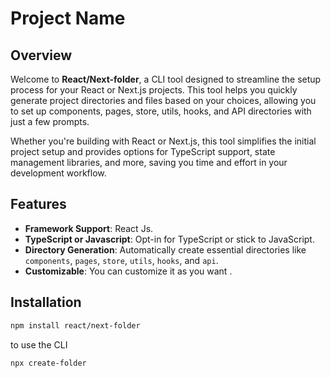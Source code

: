 # Project Name

## Overview

Welcome to **React/Next-folder**, a CLI tool designed to streamline the setup process for your React or Next.js projects. This tool helps you quickly generate project directories and files based on your choices, allowing you to set up components, pages, store, utils, hooks, and API directories with just a few prompts.

Whether you're building with React or Next.js, this tool simplifies the initial project setup and provides options for TypeScript support, state management libraries, and more, saving you time and effort in your development workflow.

## Features

- **Framework Support**: React Js.
- **TypeScript or Javascript**: Opt-in for TypeScript or stick to JavaScript.
- **Directory Generation**: Automatically create essential directories like `components`, `pages`, `store`, `utils`, `hooks`, and `api`.
- **Customizable**:  You can customize it as you want  .

## Installation

```bash
npm install react/next-folder
```

to use the CLI 

```bash
npx create-folder
```
